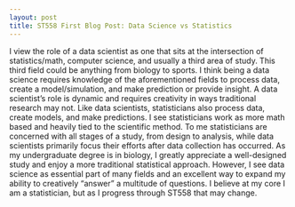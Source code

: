 ```yaml
---
layout: post
title: ST558 First Blog Post: Data Science vs Statistics
---
```



I view the role of a data scientist as one that sits at the intersection of statistics/math, computer science, and usually a third area of study. This third field could be anything from biology to sports. I think being a data science requires knowledge of the aforementioned fields to process data, create a model/simulation, and make prediction or provide insight. A data scientist’s role is dynamic and requires creativity in ways traditional research may not.
Like data scientists, statisticians also process data, create models, and make predictions. I see statisticians work as more math based and heavily tied to the scientific method. To me statisticians are concerned with all stages of a study, from design to analysis, while data scientists primarily focus their efforts after data collection has occurred.
As my undergraduate degree is in biology, I greatly appreciate a well-designed study and enjoy a more traditional statistical approach. However, I see data science as essential part of many fields and an excellent way to expand my ability to creatively “answer” a multitude of questions. I believe at my core I am a statistician, but as I progress through ST558 that may change. 


